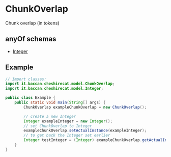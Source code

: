 

# ChunkOverlap

Chunk overlap (in tokens)

## anyOf schemas
* [Integer](Integer.md)

## Example
```java
// Import classes:
import it.baccan.cheshirecat.model.ChunkOverlap;
import it.baccan.cheshirecat.model.Integer;

public class Example {
    public static void main(String[] args) {
        ChunkOverlap exampleChunkOverlap = new ChunkOverlap();

        // create a new Integer
        Integer exampleInteger = new Integer();
        // set ChunkOverlap to Integer
        exampleChunkOverlap.setActualInstance(exampleInteger);
        // to get back the Integer set earlier
        Integer testInteger = (Integer) exampleChunkOverlap.getActualInstance();
    }
}
```


